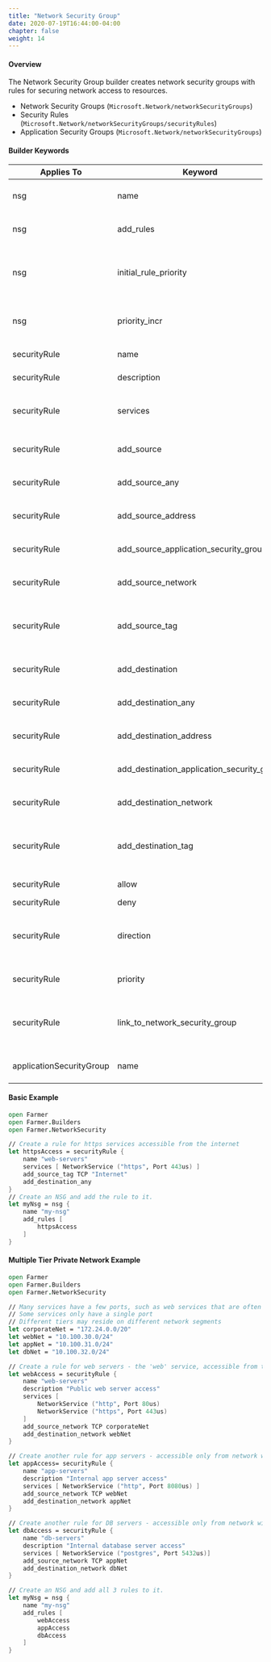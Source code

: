 ```yaml
---
title: "Network Security Group"
date: 2020-07-19T16:44:00-04:00
chapter: false
weight: 14
---
```


#### Overview
The Network Security Group builder creates network security groups with rules for securing network access to resources.

* Network Security Groups (`Microsoft.Network/networkSecurityGroups`)
* Security Rules (`Microsoft.Network/networkSecurityGroups/securityRules`)
* Application Security Groups (`Microsoft.Network/networkSecurityGroups`)

#### Builder Keywords

| Applies To               | Keyword                                    | Purpose                                                                                                |
|--------------------------|--------------------------------------------|--------------------------------------------------------------------------------------------------------|
| nsg                      | name                                       | Specifies the name of the network security group                                                       |
| nsg                      | add_rules                                  | Adds security rules to the network security group                                                      |
| nsg                      | initial_rule_priority                      | The priority of the first rule, after which each rule gets an incrementally higher value. Default 100. |
| nsg                      | priority_incr                              | This sets how much priority is increased per each rule. Default 100.                                   |
| securityRule             | name                                       | The name of the security rule                                                                          |
| securityRule             | description                                | The description  of the security rule                                                                  |
| securityRule             | services                                   | The services port(s) and protocol(s) protected by this security rule                                   |
| securityRule             | add_source                                 | Specify access from any source protocol, address, and port                                             |
| securityRule             | add_source_any                             | Specify access from any address and any port                                                           |
| securityRule             | add_source_address                         | Specify access from a specific address and any port                                                    |
| securityRule             | add_source_application_security_group      | Specify access from an application security group                                                      |
| securityRule             | add_source_network                         | Specify access from a specific network and any port                                                    |
| securityRule             | add_source_tag                             | Specify access from a tagged source such as "Internet", "VirtualNetwork", or "AzureLoadBalancer"       |
| securityRule             | add_destination                            | Specify access to any source protocol, address, and port                                               |
| securityRule             | add_destination_any                        | Specify access to any address and any port                                                             |
| securityRule             | add_destination_address                    | Specify access to a specific address and any port                                                      |
| securityRule             | add_destination_application_security_group | Specify access to an application security group                                                        |
| securityRule             | add_destination_network                    | Specify access from a specific network and any port                                                    |
| securityRule             | add_destination_tag                        | Specify access to a tagged destination such as "Internet", "VirtualNetwork", or "AzureLoadBalancer"    |
| securityRule             | allow                                      | Allows this traffic (the default)                                                                      |
| securityRule             | deny                                       | Denies this traffic                                                                                    |
| securityRule             | direction                                  | Specify the direction of traffic controlled by the rule - inbound (the default) or outbound.           |
| securityRule             | priority                                   | Explicitly specify the priority of a security rule.                                                    |
| securityRule             | link_to_network_security_group             | Specify the nsg when creating a security rule for an existing security group.                          |
| applicationSecurityGroup | name                                       | Name of the Application Security Group.                                                                |

#### Basic Example

```fsharp
open Farmer
open Farmer.Builders
open Farmer.NetworkSecurity

// Create a rule for https services accessible from the internet
let httpsAccess = securityRule {
    name "web-servers"
    services [ NetworkService ("https", Port 443us) ]
    add_source_tag TCP "Internet"
    add_destination_any
}
// Create an NSG and add the rule to it.
let myNsg = nsg {
    name "my-nsg"
    add_rules [
        httpsAccess
    ]
}
```

#### Multiple Tier Private Network Example

```fsharp
open Farmer
open Farmer.Builders
open Farmer.NetworkSecurity

// Many services have a few ports, such as web services that are often on 80 and 443.
// Some services only have a single port
// Different tiers may reside on different network segments
let corporateNet = "172.24.0.0/20"
let webNet = "10.100.30.0/24"
let appNet = "10.100.31.0/24"
let dbNet = "10.100.32.0/24"

// Create a rule for web servers - the 'web' service, accessible from the corporate network
let webAccess = securityRule {
    name "web-servers"
    description "Public web server access"
    services [
        NetworkService ("http", Port 80us)
        NetworkService ("https", Port 443us)
    ]
    add_source_network TCP corporateNet
    add_destination_network webNet
}

// Create another rule for app servers - accessible only from network with the web servers
let appAccess= securityRule {
    name "app-servers"
    description "Internal app server access"
    services [ NetworkService ("http", Port 8080us) ]
    add_source_network TCP webNet
    add_destination_network appNet
}

// Create another rule for DB servers - accessible only from network with the app servers
let dbAccess = securityRule {
    name "db-servers"
    description "Internal database server access"
    services [ NetworkService ("postgres", Port 5432us)]
    add_source_network TCP appNet
    add_destination_network dbNet
}

// Create an NSG and add all 3 rules to it.
let myNsg = nsg {
    name "my-nsg"
    add_rules [
        webAccess
        appAccess
        dbAccess
    ]
}
```
